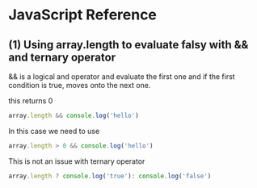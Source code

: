 # JavaScript Reference

## (1) Using array.length to evaluate falsy with && and ternary operator

&& is a logical and operator and evaluate the first one and if the first condition is true, moves onto the next one.

this returns 0

```js
array.length && console.log('hello')
```

In this case we need to use

```js
array.length > 0 && console.log('hello')
```

This is not an issue with ternary operator

```js
array.length ? console.log('true'): console.log('false')
```
